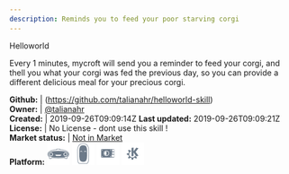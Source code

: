 ```yaml
---
description: Reminds you to feed your poor starving corgi
---
```

Helloworld

Every 1 minutes, mycroft will send you a reminder to feed your corgi, and thell you what your corgi was fed the previous day, so you can provide a different delicious meal for your precious corgi.

**Github:** | (https://github.com/talianahr/helloworld-skill)  
**Owner:** | [@talianahr](https://github.com/talianahr)  
**Created:** | 2019-09-26T09:09:14Z  **Last updated:** 2019-09-26T09:09:21Z  
**License:** | No License - dont use this skill !  
**Market status:** | [Not in Market](https://market.mycroft.ai/skill/)  
**Platform:**   ![](.gitbook/assets/mark-1-icon.png)  ![](.gitbook/assets/mark-2-icon.png)  ![](.gitbook/assets/picroft-icon.png)  ![](.gitbook/assets/kde.png)   
